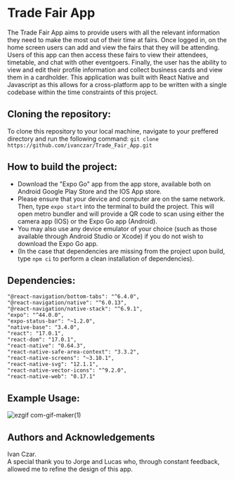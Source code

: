 # Trade Fair App
The Trade Fair App aims to provide users with all the relevant information they need to make the most out of their time at fairs. Once logged in, on the home screen users can add and view the fairs that they will be attending. Users of this app can then access these fairs to view their attendees, timetable, and chat with other eventgoers. Finally, the user has the ability to view and edit their profile information and collect business cards and view them in a cardholder.
This application was built with React Native and Javascript as this allows for a cross-platform app to be written with a single codebase within the time constraints of this project. 

## Cloning the repository:
To clone this repository to your local machine, navigate to your preffered directory and run the following command:
```git clone https://github.com/ivanczar/Trade_Fair_App.git```

## How to build the project:

- Download the "Expo Go" app from the app store, available both on Android Google Play Store and the IOS App store.
- Please ensure that your device and computer are on the same network. Then, type ```expo start``` into the terminal to build the project. This will open metro bundler and will provide a QR code to scan using either the camera app (IOS) or the Expo Go app (Android).
- You may also use any device emulator of your choice (such as those available through Android Studio or Xcode) if you do not wish to download the Expo Go app.
- (In the case that dependencies are missing from the project upon build, type ```npm ci``` to perform a clean installation of dependencies).

## Dependencies:
    "@react-navigation/bottom-tabs": "^6.4.0",  
    "@react-navigation/native": "^6.0.13",  
    "@react-navigation/native-stack": "^6.9.1",  
    "expo": "^44.0.0",  
    "expo-status-bar": "~1.2.0",  
    "native-base": "3.4.0",  
    "react": "17.0.1",  
    "react-dom": "17.0.1",  
    "react-native": "0.64.3",  
    "react-native-safe-area-context": "3.3.2",  
    "react-native-screens": "~3.10.1",  
    "react-native-svg": "12.1.1",  
    "react-native-vector-icons": "^9.2.0",  
    "react-native-web": "0.17.1"  


## Example Usage:
![ezgif com-gif-maker(1)](https://user-images.githubusercontent.com/65811518/197898433-caa5e19c-3259-4702-a8ae-92a4e345bff4.gif)


## Authors and Acknowledgements
Ivan Czar.  
A special thank you to Jorge and Lucas who, through constant feedback, allowed me to refine the design of this app.




